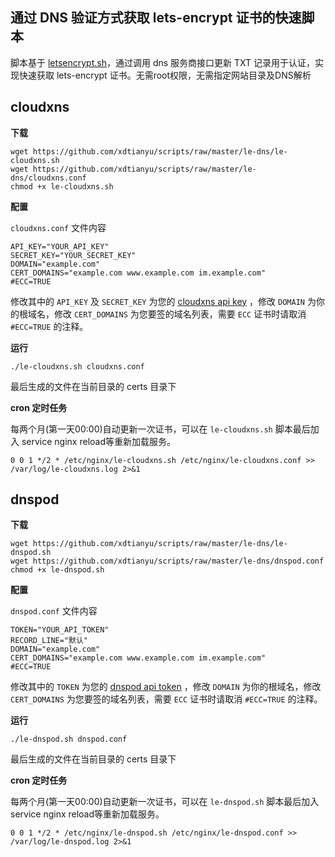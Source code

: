 通过 DNS 验证方式获取 lets-encrypt 证书的快速脚本
----------------

脚本基于 [letsencrypt.sh](https://github.com/lukas2511/letsencrypt.sh)，通过调用 dns 服务商接口更新 TXT 记录用于认证，实现快速获取 lets-encrypt 证书。无需root权限，无需指定网站目录及DNS解析

## cloudxns

**下载**

```
wget https://github.com/xdtianyu/scripts/raw/master/le-dns/le-cloudxns.sh
wget https://github.com/xdtianyu/scripts/raw/master/le-dns/cloudxns.conf
chmod +x le-cloudxns.sh
```

**配置**

`cloudxns.conf` 文件内容

```
API_KEY="YOUR_API_KEY"
SECRET_KEY="YOUR_SECRET_KEY"
DOMAIN="example.com"
CERT_DOMAINS="example.com www.example.com im.example.com"
#ECC=TRUE
```

修改其中的 `API_KEY` 及 `SECRET_KEY` 为您的 [cloudxns api key](https://www.cloudxns.net/AccountManage/apimanage.html) ，修改 `DOMAIN` 为你的根域名，修改 `CERT_DOMAINS` 为您要签的域名列表，需要 `ECC` 证书时请取消 `#ECC=TRUE` 的注释。

**运行**

`./le-cloudxns.sh cloudxns.conf`

最后生成的文件在当前目录的 certs 目录下

**cron 定时任务**

每两个月(第一天00:00)自动更新一次证书，可以在 `le-cloudxns.sh` 脚本最后加入 service nginx reload等重新加载服务。

`0 0 1 */2 * /etc/nginx/le-cloudxns.sh /etc/nginx/le-cloudxns.conf >> /var/log/le-cloudxns.log 2>&1`

## dnspod

**下载**

```
wget https://github.com/xdtianyu/scripts/raw/master/le-dns/le-dnspod.sh
wget https://github.com/xdtianyu/scripts/raw/master/le-dns/dnspod.conf
chmod +x le-dnspod.sh
```

**配置**

`dnspod.conf` 文件内容

```
TOKEN="YOUR_API_TOKEN"
RECORD_LINE="默认"
DOMAIN="example.com"
CERT_DOMAINS="example.com www.example.com im.example.com"
#ECC=TRUE
```

修改其中的 `TOKEN` 为您的 [dnspod api token](https://www.dnspod.cn/console/user/security) ，修改 `DOMAIN` 为你的根域名，修改 `CERT_DOMAINS` 为您要签的域名列表，需要 `ECC` 证书时请取消 `#ECC=TRUE` 的注释。

**运行**

`./le-dnspod.sh dnspod.conf`

最后生成的文件在当前目录的 certs 目录下

**cron 定时任务**

每两个月(第一天00:00)自动更新一次证书，可以在 `le-dnspod.sh` 脚本最后加入 service nginx reload等重新加载服务。

`0 0 1 */2 * /etc/nginx/le-dnspod.sh /etc/nginx/le-dnspod.conf >> /var/log/le-dnspod.log 2>&1`
